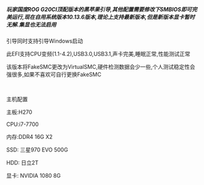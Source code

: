 <h5>玩家国度ROG G20CI顶配版本的黑苹果引导,其他配置需要修改下SMBIOS即可完美运行,现在自用系统版本10.13.6版本,理论上支持最新版本,但是新版本显卡暂时无解.集显也无法启用</h5>
<p>引导同时支持引导Windows启动</p>
<p>此EFI支持CPU变频(1.1-4.2),USB3.0,USB3.1,声卡完美,睡眠正常,性能测试正常</p>
<p>该版本将FakeSMC更改为VirtualSMC,硬件检测数据会少一些,个人测试稳定性会强很多,如果不喜欢可自行更换FakeSMC</p>
<p>&nbsp;</p>
<p>主机配置</p>
<p>主板:H270</p>
<p>CPU:i7-7700</p>
<p>内存:DDR4 16G X2</p>
<p>SSD: 三星970 EVO 500G</p>
<p>HDD: 日立2T</p>
<p>显卡: NVIDIA 1080 8G</p>
